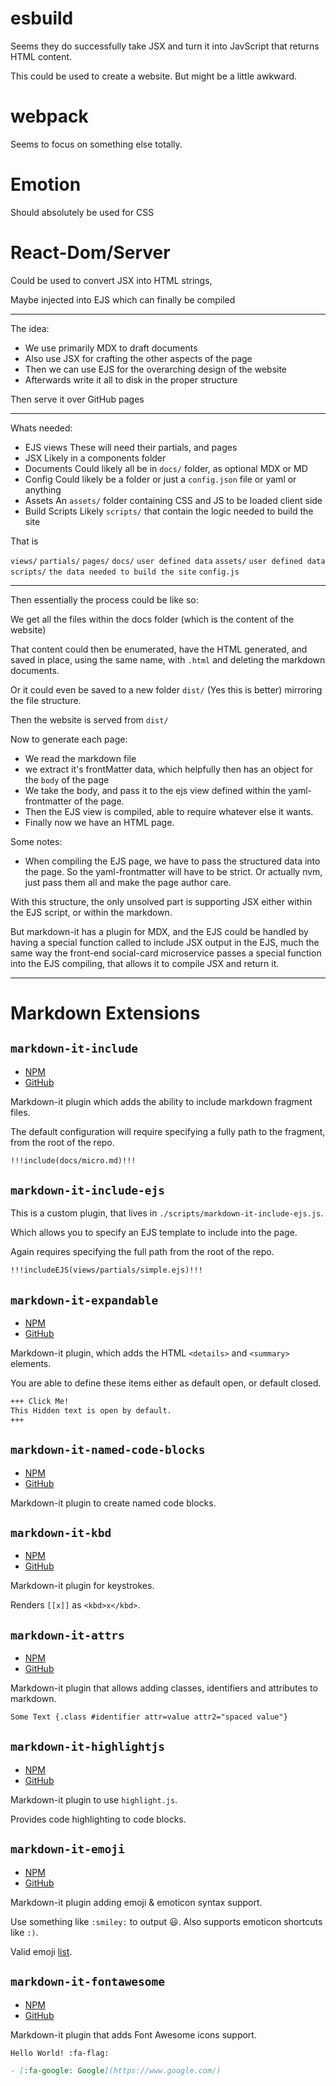 # esbuild

Seems they do successfully take JSX and turn it into JavScript that returns HTML content.

This could be used to create a website. But might be a little awkward.

# webpack

Seems to focus on something else totally.


# Emotion
Should absolutely be used for CSS


# React-Dom/Server
Could be used to convert JSX into HTML strings,

Maybe injected into EJS which can finally be compiled

---

The idea:

* We use primarily MDX to draft documents
* Also use JSX for crafting the other aspects of the page
* Then we can use EJS for the overarching design of the website
* Afterwards write it all to disk in the proper structure

Then serve it over GitHub pages

---

Whats needed:

* EJS views
These will need their partials, and pages
* JSX
Likely in a components folder
* Documents
Could likely all be in `docs/` folder, as optional MDX or MD
* Config
Could likely be a folder or just a `config.json` file or yaml or anything
* Assets
An `assets/` folder containing CSS and JS to be loaded client side
* Build Scripts
Likely `scripts/` that contain the logic needed to build the site

That is

`views/`
  `partials/`
  `pages/`
`docs/`
  `user defined data`
`assets/`
  `user defined data`
`scripts/`
  `the data needed to build the site`
`config.js`

---

Then essentially the process could be like so:

We get all the files within the docs folder (which is the content of the website)

That content could then be enumerated, have the HTML generated, and saved in place, using the same name, with `.html` and deleting the markdown documents.

Or it could even be saved to a new folder `dist/` (Yes this is better) mirroring the file structure.

Then the website is served from `dist/`

Now to generate each page:

- We read the markdown file
- we extract it's frontMatter data, which helpfully then has an object for the `body` of the page
- We take the body, and pass it to the ejs view defined within the yaml-frontmatter of the page.
- Then the EJS view is compiled, able to require whatever else it wants.
- Finally now we have an HTML page.

Some notes:

* When compiling the EJS page, we have to pass the structured data into the page.
  So the yaml-frontmatter will have to be strict. Or actually nvm, just pass them all and make the page author care.

With this structure, the only unsolved part is supporting JSX either within the EJS script, or within the markdown.

But markdown-it has a plugin for MDX, and the EJS could be handled by having a special function called to include JSX output in the EJS, much the same way the front-end social-card microservice passes a special function into the EJS compiling, that allows it to compile JSX and return it.

---

# Markdown Extensions

## `markdown-it-include`

* [NPM](https://www.npmjs.com/package/markdown-it-include)
* [GitHub](https://github.com/camelaissani/markdown-it-include)

Markdown-it plugin which adds the ability to include markdown fragment files.

The default configuration will require specifying a fully path to the fragment, from the root of the repo.

```markdown
!!!include(docs/micro.md)!!!
```

## `markdown-it-include-ejs`

This is a custom plugin, that lives in `./scripts/markdown-it-include-ejs.js`.

Which allows you to specify an EJS template to include into the page.

Again requires specifying the full path from the root of the repo.

```markdown
!!!includeEJS(views/partials/simple.ejs)!!!
```

## `markdown-it-expandable`

* [NPM](https://www.npmjs.com/package/markdown-it-expandable)
* [GitHub](https://github.com/bioruebe/markdown-it-collapsible)

Markdown-it plugin, which adds the HTML `<details>` and `<summary>` elements.

You are able to define these items either as default open, or default closed.

```markdown
+++ Click Me!
This Hidden text is open by default.
+++
```

## `markdown-it-named-code-blocks`

* [NPM](https://www.npmjs.com/package/@speedy-js/code-title)
* [GitHub](https://github.com/tsutsu3/markdown-it-named-code-blocks)

Markdown-it plugin to create named code blocks.

## `markdown-it-kbd`

* [NPM](https://www.npmjs.com/package/@gerhobbelt/markdown-it-kbd)
* [GitHub](https://github.com/jGleitz/markdown-it-kbd)

Markdown-it plugin for keystrokes.

Renders `[[x]]` as `<kbd>x</kbd>`.

## `markdown-it-attrs`

* [NPM](https://www.npmjs.com/package/markdown-it-attrs)
* [GitHub](https://github.com/arve0/markdown-it-attrs)

Markdown-it plugin that allows adding classes, identifiers and attributes to markdown.

```markdown
Some Text {.class #identifier attr=value attr2="spaced value"}
```

## `markdown-it-highlightjs`

* [NPM](https://www.npmjs.com/package/markdown-it-highlightjs)
* [GitHub](https://github.com/valeriangalliat/markdown-it-highlightjs)

Markdown-it plugin to use `highlight.js`.

Provides code highlighting to code blocks.

## `markdown-it-emoji`

* [NPM](https://www.npmjs.com/package/markdown-it-emoji)
* [GitHub](https://github.com/markdown-it/markdown-it-emoji)

Markdown-it plugin adding emoji & emoticon syntax support.

Use something like `:smiley:` to output 😃. Also supports emoticon shortcuts like `:)`.

Valid emoji [list](https://gist.github.com/rxaviers/7360908).

## `markdown-it-fontawesome`

* [NPM](https://www.npmjs.com/package/markdown-it-fontawesome)
* [GitHub](https://github.com/nunof07/markdown-it-fontawesome)

Markdown-it plugin that adds Font Awesome icons support.

```markdown
Hello World! :fa-flag:

- [:fa-google: Google](https://www.google.com/)
```
